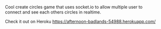 Cool create circles game that uses socket.io to allow multiple user to connect and see each others circles in realtime.

Check it out on Heroku
https://afternoon-badlands-54988.herokuapp.com/
